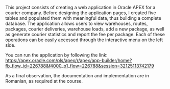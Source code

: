 This project consists of creating a web application in Oracle APEX for a courier company. Before designing the application pages, I created five tables and populated them with meaningful data, thus building a complete database. The application allows users to view warehouses, routes, packages, courier deliveries, warehouse loads, add a new package, as well as generate courier statistics and report the fee per package. Each of these operations can be easily accessed through the interactive menu on the left side.

You can run the application by following the link: https://apex.oracle.com/pls/apex/r/apex/app-builder/home?fb_flow_id=226788&f4000_p1_flow=226788&session=32125113742179

As a final observation, the documentation and implementation are in Romanian, as required at the course.
